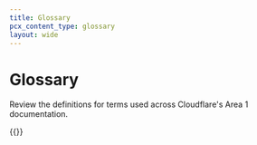 ```yaml
---
title: Glossary
pcx_content_type: glossary
layout: wide
---
```


# Glossary

Review the definitions for terms used across Cloudflare's Area 1 documentation.

{{<glossary product="Area 1">}}